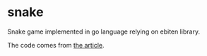 # snake
Snake game implemented in go language relying on ebiten library.

The code comes from [the article](https://pliutau.com/ebiten-snake/).